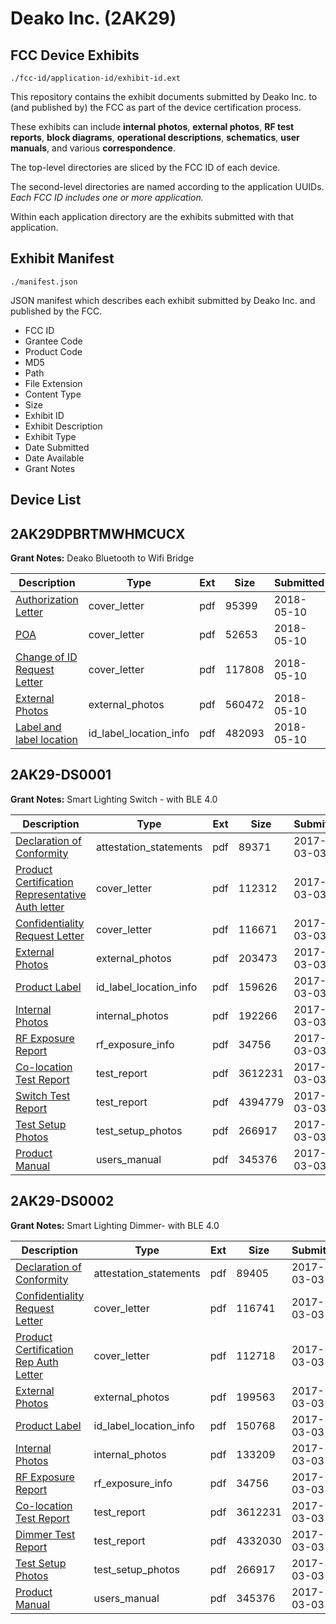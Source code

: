 # Deako Inc. (2AK29)
## FCC Device Exhibits

```
./fcc-id/application-id/exhibit-id.ext
```

This repository contains the exhibit documents submitted by Deako Inc. to (and published by) the FCC as part of the device certification process.

These exhibits can include **internal photos**, **external photos**, **RF test reports**, **block diagrams**, **operational descriptions**, **schematics**, **user manuals**, and various **correspondence**.

The top-level directories are sliced by the FCC ID of each device.

The second-level directories are named according to the application UUIDs. *Each FCC ID includes one or more application.*

Within each application directory are the exhibits submitted with that application. 

## Exhibit Manifest

```
./manifest.json
```

JSON manifest which describes each exhibit submitted by Deako Inc. and published by the FCC.

- FCC ID
- Grantee Code
- Product Code
- MD5
- Path
- File Extension
- Content Type
- Size
- Exhibit ID
- Exhibit Description
- Exhibit Type
- Date Submitted
- Date Available
- Grant Notes

## Device List
## 2AK29DPBRTMWHMCUCX
**Grant Notes:** Deako Bluetooth to Wifi Bridge

| Description | Type | Ext | Size | Submitted | Available |
| ----------- | ---- | --- | ---- | --------- | --------- |
| [Authorization Letter](2AK29DPBRTMWHMCUCX/5c39ae2005a22518969e11403543e072/3845188.pdf) | cover_letter | pdf | 95399 | 2018-05-10 | 2018-05-10 |
| [POA](2AK29DPBRTMWHMCUCX/5c39ae2005a22518969e11403543e072/3845189.pdf) | cover_letter | pdf | 52653 | 2018-05-10 | 2018-05-10 |
| [Change of ID Request Letter](2AK29DPBRTMWHMCUCX/5c39ae2005a22518969e11403543e072/3845190.pdf) | cover_letter | pdf | 117808 | 2018-05-10 | 2018-05-10 |
| [External Photos](2AK29DPBRTMWHMCUCX/5c39ae2005a22518969e11403543e072/3845191.pdf) | external_photos | pdf | 560472 | 2018-05-10 | 2018-05-10 |
| [Label and label location](2AK29DPBRTMWHMCUCX/5c39ae2005a22518969e11403543e072/3845192.pdf) | id_label_location_info | pdf | 482093 | 2018-05-10 | 2018-05-10 |
## 2AK29-DS0001
**Grant Notes:** Smart Lighting Switch - with BLE 4.0

| Description | Type | Ext | Size | Submitted | Available |
| ----------- | ---- | --- | ---- | --------- | --------- |
| [Declaration of Conformity](2AK29-DS0001/48b70059d479d1c8da91d656c9ad2102/3304180.pdf) | attestation_statements | pdf | 89371 | 2017-03-03 | 2017-03-03 |
| [Product Certification Representative Auth letter](2AK29-DS0001/48b70059d479d1c8da91d656c9ad2102/3304181.pdf) | cover_letter | pdf | 112312 | 2017-03-03 | 2017-03-03 |
| [Confidentiality Request Letter](2AK29-DS0001/48b70059d479d1c8da91d656c9ad2102/3304182.pdf) | cover_letter | pdf | 116671 | 2017-03-03 | 2017-03-03 |
| [External Photos](2AK29-DS0001/48b70059d479d1c8da91d656c9ad2102/3304199.pdf) | external_photos | pdf | 203473 | 2017-03-03 | 2017-03-03 |
| [Product Label](2AK29-DS0001/48b70059d479d1c8da91d656c9ad2102/3304191.pdf) | id_label_location_info | pdf | 159626 | 2017-03-03 | 2017-03-03 |
| [Internal Photos](2AK29-DS0001/48b70059d479d1c8da91d656c9ad2102/3304200.pdf) | internal_photos | pdf | 192266 | 2017-03-03 | 2017-03-03 |
| [RF Exposure Report](2AK29-DS0001/48b70059d479d1c8da91d656c9ad2102/3304128.pdf) | rf_exposure_info | pdf | 34756 | 2017-03-03 | 2017-03-03 |
| [Co-location Test Report](2AK29-DS0001/48b70059d479d1c8da91d656c9ad2102/3304126.pdf) | test_report | pdf | 3612231 | 2017-03-03 | 2017-03-03 |
| [Switch Test Report](2AK29-DS0001/48b70059d479d1c8da91d656c9ad2102/3304188.pdf) | test_report | pdf | 4394779 | 2017-03-03 | 2017-03-03 |
| [Test Setup Photos](2AK29-DS0001/48b70059d479d1c8da91d656c9ad2102/3304129.pdf) | test_setup_photos | pdf | 266917 | 2017-03-03 | 2017-03-03 |
| [Product Manual](2AK29-DS0001/48b70059d479d1c8da91d656c9ad2102/3304131.pdf) | users_manual | pdf | 345376 | 2017-03-03 | 2017-03-03 |
## 2AK29-DS0002
**Grant Notes:** Smart Lighting Dimmer- with BLE 4.0

| Description | Type | Ext | Size | Submitted | Available |
| ----------- | ---- | --- | ---- | --------- | --------- |
| [Declaration of Conformity](2AK29-DS0002/5c79550d00d6d7158cb7e07a20852855/3304119.pdf) | attestation_statements | pdf | 89405 | 2017-03-03 | 2017-03-03 |
| [Confidentiality Request Letter](2AK29-DS0002/5c79550d00d6d7158cb7e07a20852855/3304121.pdf) | cover_letter | pdf | 116741 | 2017-03-03 | 2017-03-03 |
| [Product Certification Rep Auth Letter](2AK29-DS0002/5c79550d00d6d7158cb7e07a20852855/3304409.pdf) | cover_letter | pdf | 112718 | 2017-03-03 | 2017-03-03 |
| [External Photos](2AK29-DS0002/5c79550d00d6d7158cb7e07a20852855/3304132.pdf) | external_photos | pdf | 199563 | 2017-03-03 | 2017-03-03 |
| [Product Label](2AK29-DS0002/5c79550d00d6d7158cb7e07a20852855/3304130.pdf) | id_label_location_info | pdf | 150768 | 2017-03-03 | 2017-03-03 |
| [Internal Photos](2AK29-DS0002/5c79550d00d6d7158cb7e07a20852855/3304133.pdf) | internal_photos | pdf | 133209 | 2017-03-03 | 2017-03-03 |
| [RF Exposure Report](2AK29-DS0002/5c79550d00d6d7158cb7e07a20852855/3304128.pdf) | rf_exposure_info | pdf | 34756 | 2017-03-03 | 2017-03-03 |
| [Co-location Test Report](2AK29-DS0002/5c79550d00d6d7158cb7e07a20852855/3304126.pdf) | test_report | pdf | 3612231 | 2017-03-03 | 2017-03-03 |
| [Dimmer Test Report](2AK29-DS0002/5c79550d00d6d7158cb7e07a20852855/3304127.pdf) | test_report | pdf | 4332030 | 2017-03-03 | 2017-03-03 |
| [Test Setup Photos](2AK29-DS0002/5c79550d00d6d7158cb7e07a20852855/3304129.pdf) | test_setup_photos | pdf | 266917 | 2017-03-03 | 2017-03-03 |
| [Product Manual](2AK29-DS0002/5c79550d00d6d7158cb7e07a20852855/3304131.pdf) | users_manual | pdf | 345376 | 2017-03-03 | 2017-03-03 |
